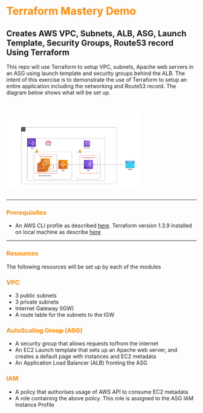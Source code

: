 <style>H1{color:DarkOrange;}</style>
# Terraform Mastery Demo

## Creates AWS VPC, Subnets, ALB, ASG, Launch Template, Security Groups, Route53 record Using Terraform

This repo will use Terraform to setup VPC, subnets, Apache web servers in an ASG using launch template and security groups behind the ALB. The intent of this exercise is to demonstrate the use of Terraform to setup an entire application including the networking and Route53 record. The diagram below shows what will be set up.

<br/><br/>
<img src="./images/Mastery23.png"  width="70%" height="70%">
<br/><br/>
<style>H3{color:DarkOrange;}</style>
---
### Prerequisites

- An AWS CLI profile as described [here](https://docs.aws.amazon.com/cli/latest/userguide/cli-configure-profiles.html). Terraform version 1.3.9 installed on local machine as describe [here](https://developer.hashicorp.com/terraform/downloads) 

---
### Resources

The following resources will be set up by each of the modules

### VPC
- 3 public subnets
- 3 private subnets 
- Internet Gateway (IGW)
- A route table for the subnets to the IGW 


### AutoScaling Group (ASG)
- A security group that allows requests to/from the internet
- An EC2 Launch template that sets up an Apache web server, and creates a default page with instances and EC2 metadata
- An Application Load Balancer (ALB) fronting the ASG

### IAM
- A policy that authorises usage of AWS API to consume EC2 metadata
- A role containing the above policy. This role is assigned to the ASG IAM Instance Profile

